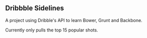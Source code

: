 ## Dribbble Sidelines

A project using Dribble's API to learn Bower, Grunt and Backbone.

Currently only pulls the top 15 popular shots.

